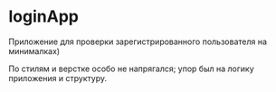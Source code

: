 # loginApp
 Приложение для проверки зарегистрированного пользователя на минималках)
 
 По стилям и верстке особо не напрягался; упор был на логику приложения и структуру.
